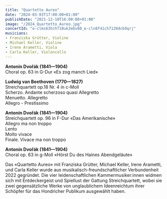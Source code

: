 ```yaml
---
title: "Quartetto Aureo"
date: "2024-03-03T17:00:00+01:00"
publishDate: "2021-12-10T16:00:00+01:00"
image: "/2024_Quartetto_Aureo.jpg"
concertId: "o-clms63hch710uk3e6v80_e-cln8f41ch7120dcb9qrj"
musicians:
- Franziska Grütter, Violine
- Michael Keller, Violine
- Irene Arametti, Viola
- Carla Keller, Violoncello
---
```


__Antonín Dvořák (1841—1904)__  
Choral op. 63 in G-Dur «Es zog manch Lied»

__Ludwig van Beethoven (1770—1827)__  
Streichquartett op.18 Nr. 4 in c-Moll  
Scherzo. Andante scherzoso quasi Allegretto  
Menuetto. Allegretto  
Allegro - Prestissimo  

__Antonín Dvořák (1841—1904)__  
Streichquartett op. 96 in F-Dur «Das Amerikanische»  
Allegro ma non troppo  
Lento  
Molto vivace  
Finale. Vivace ma non troppo

__Antonín Dvořák (1841—1904)__  
Choral op. 63 in g-Moll «Hörst Du des Haines Abendgeläute»

Das «Quartetto Aureo» mit Franziska Grütter, Michael Keller, Irene Arametti, und Carla Keller wurde aus musikalisch-freundschaftlicher 
Verbundenheit 2022 gegründet. Die vier leidenschaftlichen Kammermusiker:innen widmen sich mit Entdeckergeist und Spiellust der Gattung
Streichquartett, wobei sie zwei gegensätzliche Werke von unglaublichem Ideenreichtum ihrer Schöpfer für das Hondricher Publikum
ausgewählt haben.
